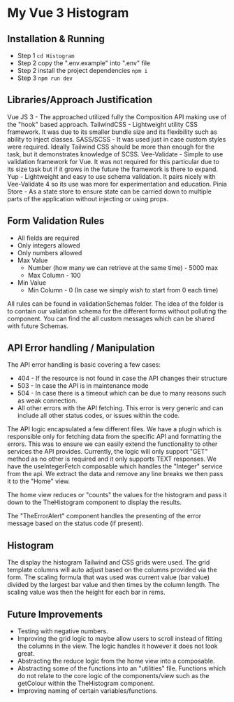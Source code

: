 # My Vue 3 Histogram 

## Installation & Running

- Step 1 ```cd Histogram```
- Step 2 copy the ".env.example" into ".env" file
- Step 2 install the project dependencies ```npm i```
- Step 3 ```npm run dev```

## Libraries/Approach Justification

Vue JS 3 - The approached utilized fully the Composition API making use of the "hook" based approach. 
TailwindCSS - Lightweight utility CSS framework. It was due to its smaller bundle size and its flexibility such as ability to inject classes. 
SASS/SCSS - It was used just in case custom styles were required. Ideally Tailwind CSS should be more than enough for the task, but it demonstrates knowledge of SCSS.
Vee-Validate - Simple to use validation framework for Vue. It was not required for this particular due to its size task but if it grows in the future the framework is there to expand.
Yup - Lightweight and easy to use schema validation. It pairs nicely with Vee-Validate 4 so its use was more for experimentation and education.
Pinia Store - As a state store to ensure state can be carried down to multiple parts of the application without injecting or using props.

## Form Validation Rules

- All fields are required
- Only integers allowed
- Only numbers allowed
- Max Value 
  - Number (how many we can retrieve at the same time) - 5000 max 
  - Max Column - 100
- Min Value
  - Min Column - 0 (In case we simply wish to start from 0 each time)

All rules can be found in validationSchemas folder. The idea of the folder is to contain our validation schema for the different forms without polluting the component.
You can find the all custom messages which can be shared with future Schemas. 

## API Error handling / Manipulation

The API error handling is basic covering a few cases:
- 404 - If the resource is not found in case the API changes their structure 
- 503 - In case the API is in maintenance mode
- 504 - In case there is a timeout which can be due to many reasons such as weak connection.
- All other errors with the API fetching. This error is very generic and can include all other status codes, or issues within the code.

The API logic encapsulated a few different files. We have a plugin which is responsible only for fetching data from the specific API and formatting the errors.
This was to ensure we can easily extend the functionality to other services the API provides. Currently, the logic will only support "GET" method as no other is required and it only supports TEXT responses.
We have the useIntegerFetch composable which handles the "Integer" service from the api. We extract the data and remove any line breaks we then pass it to the "Home" view.

The home view reduces or "counts" the values for the histogram and pass it down to the TheHistogram component to display the results.

The "TheErrorAlert" component handles the presenting of the error message based on the status code (if present).

## Histogram

The display the histogram Tailwind and CSS grids were used. The grid template columns will auto adjust based on the columns provided via the form.
The scaling formula that was used was current value (bar value) divided by the largest bar value and then times by the column length. The scaling value was then the height for each bar in rems.

## Future Improvements
- Testing with negative numbers. 
- Improving the grid logic to maybe allow users to scroll instead of fitting the columns in the view. The logic handles it however it does not look great.
- Abstracting the reduce logic from the home view into a composable. 
- Abstracting some of the functions into an "utilities" file. Functions which do not relate to the core logic of the components/view such as the getColour within the TheHistogram component.
- Improving naming of certain variables/functions. 


